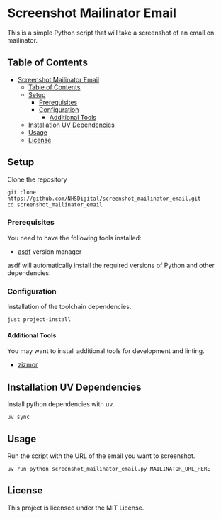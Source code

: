 # Screenshot Mailinator Email

This is a simple Python script that will take a screenshot of an email on mailinator.

## Table of Contents

- [Screenshot Mailinator Email](#screenshot-mailinator-email)
  - [Table of Contents](#table-of-contents)
  - [Setup](#setup)
    - [Prerequisites](#prerequisites)
    - [Configuration](#configuration)
      - [Additional Tools](#additional-tools)
  - [Installation UV Dependencies](#installation-uv-dependencies)
  - [Usage](#usage)
  - [License](#license)

## Setup

Clone the repository

```shell
git clone https://github.com/NHSDigital/screenshot_mailinator_email.git
cd screenshot_mailinator_email
```

### Prerequisites

You need to have the following tools installed:

- [asdf](https://asdf-vm.com/) version manager

asdf will automatically install the required versions of Python and other dependencies.

### Configuration

Installation of the toolchain dependencies.

```shell
just project-install
```

#### Additional Tools

You may want to install additional tools for development and linting.

- [zizmor](https://github.com/zizmorcore/zizmor)

## Installation UV Dependencies

Install python dependencies with uv.

`uv sync`

## Usage

Run the script with the URL of the email you want to screenshot.

`uv run python screenshot_mailinator_email.py MAILINATOR_URL_HERE`

## License

This project is licensed under the MIT License.
